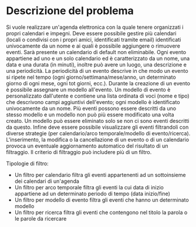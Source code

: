 Descrizione del problema
===
Si vuole realizzare un'agenda elettronica con la quale tenere organizzati i propri calendari e impegni. Deve essere possibile gestire più calendari (locali o condivisi con i propri amici, identificati tramite email) identificati univocamente da un nome e ai quali è possibile aggiungere o rimuovere eventi. Sarà presente un calendario di default non eliminabile. Ogni evento appartiene ad uno e un solo calendario ed è caratterizzato da un nome, una data e una durata (in minuti), inoltre può avere un luogo, una descrizione e una periodicità. La periodicità di un evento descrive in che modo un evento si ripete nel tempo (ogni giorno/settimana/mese/anno, un determinato giorno di ogni mese, ogni tot giorni, ecc.). Durante la creazione di un evento è possibile assegnare un modello all'evento. Un modello di evento è personalizzato dall'utente e contiene una lista ordinata di voci (nome e tipo) che descrivono campi aggiuntivi dell'evento; ogni modello è identificato univocamente da un nome. Più eventi possono essere descritti da uno stesso modello e un modello non può più essere modificato una volta creato. Un modello può essere eliminato solo se non ci sono eventi descritti da questo. Infine deve essere possibile visualizzare gli eventi filtrandoli con diverse strategie (per calendario/arco temporale/modello di evento/ricerca). L'inserimento, la modifica o la cancellazione di un evento o di un calendario provoca un eventuale aggiornamento automatico del risultato di un filtraggio. Il criterio di filtraggio può includere più di un filtro.

Tipologie di filtro:

* Un filtro per calendario filtra gli eventi appartenenti ad un sottoinsieme dei calendari di un'agenda
* Un filtro per arco temporale filtra gli eventi la cui data di inizio appartiene ad un determinato periodo di tempo (data inizio/fine)
* Un filtro per modello di evento filtra gli eventi che hanno un determinato modello
* Un filtro per ricerca filtra gli eventi che contengono nel titolo la parola o le parole da ricercare